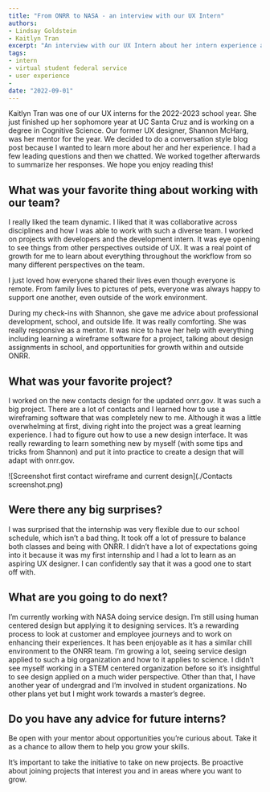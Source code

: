 ```yaml
---
title: "From ONRR to NASA - an interview with our UX Intern"
authors:
- Lindsay Goldstein
- Kaitlyn Tran
excerpt: "An interview with our UX Intern about her intern experience at ONRR and what she's doing next. "
tags:
- intern
- virtual student federal service
- user experience
-
date: "2022-09-01"
---
```


Kaitlyn Tran was one of our UX interns for the 2022-2023 school year. She just finished up her sophomore year at UC Santa Cruz and is working on a degree in Cognitive Science. Our former UX designer, Shannon McHarg, was her mentor for the year. We decided to do a conversation style blog post because I wanted to learn more about her and her experience. I had a few leading questions and then we chatted. We worked together afterwards to summarize her responses. We hope you enjoy reading this!

## What was your favorite thing about working with our team?

I really liked the team dynamic. I liked that it was collaborative across disciplines and how I was able to work with such a diverse team. I worked on projects with developers and the development intern. It was eye opening to see things from other perspectives outside of UX. It was a real point of growth for me to learn about everything throughout the workflow from so many different perspectives on the team.

I just loved how everyone shared their lives even though everyone is remote. From family lives to pictures of pets, everyone was always happy to support one another, even outside of the work environment.

During my check-ins with Shannon, she gave me advice about professional development, school, and outside life. It was really comforting. She was really responsive as a mentor. It was nice to have her help with everything including learning a wireframe software for a project, talking about design assignments in school, and opportunities for growth within and outside ONRR.



## What was your favorite project?

I worked on the new contacts design for the updated onrr.gov. It was such a big project. There are a lot of contacts and I learned how to use a wireframing software that was completely new to me. Although it was a little overwhelming at first, diving right into the project was a great learning experience. I had to figure out how to use a new design interface. It was really rewarding to learn something new by myself (with some tips and tricks from Shannon) and put it into practice to create a design that will adapt with onrr.gov.

![Screenshot first contact wireframe and current design](./Contacts screenshot.png)


## Were there any big surprises?

I was surprised that the internship was very flexible due to our school schedule, which isn’t a bad thing. It took off a lot of pressure to balance both classes and being with ONRR. I didn’t have a lot of expectations going into it because it was my first internship and I had a lot to learn as an aspiring UX designer. I can confidently say that it was a good one to start off with.

## What are you going to do next?
I’m currently working with NASA doing service design. I’m still using human centered design but applying it to designing services. It’s a rewarding process to look at customer and employee journeys and to work on enhancing their experiences. It has been enjoyable as it has a similar chill environment to the ONRR team. I’m growing a lot, seeing service design applied to such a big organization and how to it applies to science. I didn’t see myself working in a STEM centered organization before so it’s insightful to see design applied on a much wider perspective. Other than that, I have another year of undergrad and I’m involved in student organizations. No other plans yet but I might work towards a master’s degree.


## Do you have any advice for future interns?

Be open with your mentor about opportunities you’re curious about. Take it as a chance to allow them to help you grow your skills.

It’s important to take the initiative to take on new projects. Be proactive about joining projects that interest you and in areas where you want to grow.
